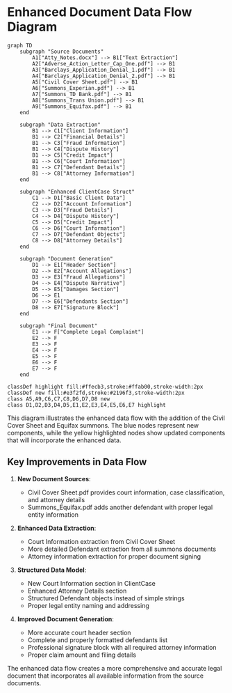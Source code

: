 # Enhanced Document Data Flow Diagram

```mermaid
graph TD
    subgraph "Source Documents"
        A1["Atty_Notes.docx"] --> B1["Text Extraction"]
        A2["Adverse_Action_Letter_Cap_One.pdf"] --> B1
        A3["Barclays_Application_Denial_1.pdf"] --> B1
        A4["Barclays_Application_Denial_2.pdf"] --> B1
        A5["Civil Cover Sheet.pdf"] --> B1
        A6["Summons_Experian.pdf"] --> B1
        A7["Summons_TD Bank.pdf"] --> B1
        A8["Summons_Trans Union.pdf"] --> B1
        A9["Summons_Equifax.pdf"] --> B1
    end

    subgraph "Data Extraction"
        B1 --> C1["Client Information"]
        B1 --> C2["Financial Details"]
        B1 --> C3["Fraud Information"]
        B1 --> C4["Dispute History"]
        B1 --> C5["Credit Impact"]
        B1 --> C6["Court Information"]
        B1 --> C7["Defendant Details"]
        B1 --> C8["Attorney Information"]
    end

    subgraph "Enhanced ClientCase Struct"
        C1 --> D1["Basic Client Data"]
        C2 --> D2["Account Information"]
        C3 --> D3["Fraud Details"]
        C4 --> D4["Dispute History"]
        C5 --> D5["Credit Impact"]
        C6 --> D6["Court Information"]
        C7 --> D7["Defendant Objects"]
        C8 --> D8["Attorney Details"]
    end

    subgraph "Document Generation"
        D1 --> E1["Header Section"]
        D2 --> E2["Account Allegations"]
        D3 --> E3["Fraud Allegations"]
        D4 --> E4["Dispute Narrative"]
        D5 --> E5["Damages Section"]
        D6 --> E1
        D7 --> E6["Defendants Section"]
        D8 --> E7["Signature Block"]
    end

    subgraph "Final Document"
        E1 --> F["Complete Legal Complaint"]
        E2 --> F
        E3 --> F
        E4 --> F
        E5 --> F
        E6 --> F
        E7 --> F
    end

classDef highlight fill:#ffecb3,stroke:#ffab00,stroke-width:2px
classDef new fill:#e3f2fd,stroke:#2196f3,stroke-width:2px
class A5,A9,C6,C7,C8,D6,D7,D8 new
class D1,D2,D3,D4,D5,E1,E2,E3,E4,E5,E6,E7 highlight
```

This diagram illustrates the enhanced data flow with the addition of the Civil Cover Sheet and Equifax summons. The blue nodes represent new components, while the yellow highlighted nodes show updated components that will incorporate the enhanced data.

## Key Improvements in Data Flow

1. **New Document Sources**: 
   - Civil Cover Sheet.pdf provides court information, case classification, and attorney details
   - Summons_Equifax.pdf adds another defendant with proper legal entity information

2. **Enhanced Data Extraction**:
   - Court Information extraction from Civil Cover Sheet
   - More detailed Defendant extraction from all summons documents
   - Attorney information extraction for proper document signing

3. **Structured Data Model**:
   - New Court Information section in ClientCase
   - Enhanced Attorney Details section
   - Structured Defendant objects instead of simple strings
   - Proper legal entity naming and addressing

4. **Improved Document Generation**:
   - More accurate court header section 
   - Complete and properly formatted defendants list 
   - Professional signature block with all required attorney information
   - Proper claim amount and filing details

The enhanced data flow creates a more comprehensive and accurate legal document that incorporates all available information from the source documents.
